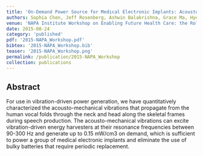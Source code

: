 ```yaml
---
title: 'On-Demand Power Source for Medical Electronic Implants: Acousto-Mechanical Vibrations from Human Vocal Folds'
authors: Sophia Chen, Jeff Rosenberg, Ashwin Balakrishna, Grace Ma, Hyunjun Cho, Jeong Oen Lee, Hyuck Choo
venue: 'NAPA Institute Workshop on Enabling Future Health Care: the Role of Micro and Nano Technologies'
date: 2015-08-24
category: 'published'
pdf: '2015-NAPA_Workshop.pdf'
bibtex: '2015-NAPA_Workshop.bib'
teaser: '2015-NAPA_Workshop.png'
permalink: /publication/2015-NAPA_Workshop
collection: publications
---
```


Abstract
-------
For use in vibration-driven power generation, we have quantitatively characterized the acousto-mechanical
vibrations that propagate from the human vocal folds through the neck and head along the skeletal frames during speech
production. The acousto-mechanical vibrations can excite vibration-driven energy harvesters at their resonance frequencies
between 90-300 Hz and generate up to 0.15 mW/cm3 on demand, which is sufficient to power a group of medical electronic
implants and eliminate the use of bulky batteries that require periodic replacement.
